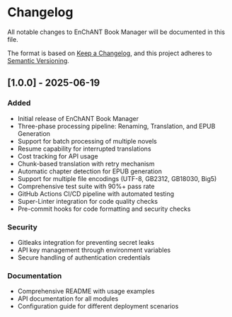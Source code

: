 # Changelog

All notable changes to EnChANT Book Manager will be documented in this file.

The format is based on [Keep a Changelog](https://keepachangelog.com/en/1.0.0/),
and this project adheres to [Semantic Versioning](https://semver.org/spec/v2.0.0.html).

## [1.0.0] - 2025-06-19

### Added
- Initial release of EnChANT Book Manager
- Three-phase processing pipeline: Renaming, Translation, and EPUB Generation
- Support for batch processing of multiple novels
- Resume capability for interrupted translations
- Cost tracking for API usage
- Chunk-based translation with retry mechanism
- Automatic chapter detection for EPUB generation
- Support for multiple file encodings (UTF-8, GB2312, GB18030, Big5)
- Comprehensive test suite with 90%+ pass rate
- GitHub Actions CI/CD pipeline with automated testing
- Super-Linter integration for code quality checks
- Pre-commit hooks for code formatting and security checks

### Security
- Gitleaks integration for preventing secret leaks
- API key management through environment variables
- Secure handling of authentication credentials

### Documentation
- Comprehensive README with usage examples
- API documentation for all modules
- Configuration guide for different deployment scenarios

